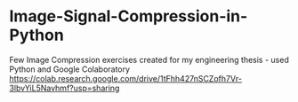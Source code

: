 # Image-Signal-Compression-in-Python
Few Image Compression exercises created for my engineering thesis - used Python and Google Colaboratory
https://colab.research.google.com/drive/1tFhh427nSCZofh7Vr-3lbvYiL5Navhmf?usp=sharing
